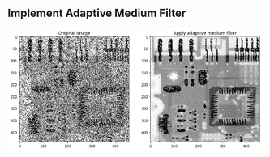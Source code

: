 ## Implement Adaptive Medium Filter
![image](https://github.com/poppopting/NCCU_ComputerVision/blob/master/Adaptive_Medium_Filter/AMF.png)
